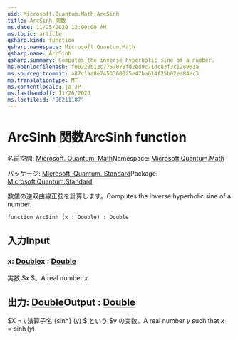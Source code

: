 ```yaml
---
uid: Microsoft.Quantum.Math.ArcSinh
title: ArcSinh 関数
ms.date: 11/25/2020 12:00:00 AM
ms.topic: article
qsharp.kind: function
qsharp.namespace: Microsoft.Quantum.Math
qsharp.name: ArcSinh
qsharp.summary: Computes the inverse hyperbolic sine of a number.
ms.openlocfilehash: f00228b12c7757078fd2ed9c71dce3f3c128961a
ms.sourcegitcommit: a87c1aa8e7453360025e47ba614f25b02ea84ec3
ms.translationtype: MT
ms.contentlocale: ja-JP
ms.lasthandoff: 11/26/2020
ms.locfileid: "96211187"
---
```

# <a name="arcsinh-function"></a><span data-ttu-id="88765-102">ArcSinh 関数</span><span class="sxs-lookup"><span data-stu-id="88765-102">ArcSinh function</span></span>

<span data-ttu-id="88765-103">名前空間: [Microsoft. Quantum. Math](xref:Microsoft.Quantum.Math)</span><span class="sxs-lookup"><span data-stu-id="88765-103">Namespace: [Microsoft.Quantum.Math](xref:Microsoft.Quantum.Math)</span></span>

<span data-ttu-id="88765-104">パッケージ: [Microsoft. Quantum. Standard](https://nuget.org/packages/Microsoft.Quantum.Standard)</span><span class="sxs-lookup"><span data-stu-id="88765-104">Package: [Microsoft.Quantum.Standard](https://nuget.org/packages/Microsoft.Quantum.Standard)</span></span>


<span data-ttu-id="88765-105">数値の逆双曲線正弦を計算します。</span><span class="sxs-lookup"><span data-stu-id="88765-105">Computes the inverse hyperbolic sine of a number.</span></span>

```qsharp
function ArcSinh (x : Double) : Double
```


## <a name="input"></a><span data-ttu-id="88765-106">入力</span><span class="sxs-lookup"><span data-stu-id="88765-106">Input</span></span>

### <a name="x--double"></a><span data-ttu-id="88765-107">x: [Double](xref:microsoft.quantum.lang-ref.double)</span><span class="sxs-lookup"><span data-stu-id="88765-107">x : [Double](xref:microsoft.quantum.lang-ref.double)</span></span>

<span data-ttu-id="88765-108">実数 $x $。</span><span class="sxs-lookup"><span data-stu-id="88765-108">A real number $x$.</span></span>



## <a name="output--double"></a><span data-ttu-id="88765-109">出力: [Double](xref:microsoft.quantum.lang-ref.double)</span><span class="sxs-lookup"><span data-stu-id="88765-109">Output : [Double](xref:microsoft.quantum.lang-ref.double)</span></span>

<span data-ttu-id="88765-110">$X = \ 演算子名 {sinh} (y) $ という $y の実数。</span><span class="sxs-lookup"><span data-stu-id="88765-110">A real number $y$ such that $x = \operatorname{sinh}(y)$.</span></span>